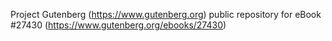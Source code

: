 Project Gutenberg (https://www.gutenberg.org) public repository for eBook #27430 (https://www.gutenberg.org/ebooks/27430)

